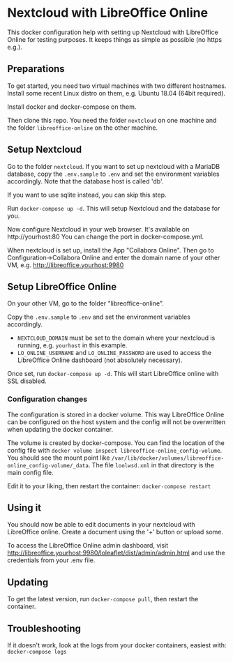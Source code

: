 # Nextcloud with LibreOffice Online

This docker configuration help with setting up Nextcloud with LibreOffice Online
for testing purposes.
It keeps things as simple as possible (no https e.g.).

## Preparations

To get started, you need two virtual machines with two different hostnames.
Install some recent Linux distro on them, e.g. Ubuntu 18.04 (64bit required).

Install docker and docker-compose on them.

Then clone this repo. You need the folder `nextcloud` on one machine and
the folder `libreoffice-online` on the other machine.

## Setup Nextcloud

Go to the folder `nextcloud`. If you want to set up nextcloud with a MariaDB database, copy the `.env.sample` to `.env` and set the environment variables accordingly.
Note that the database host is called 'db'.

If you want to use sqlite instead, you can skip this step.

Run `docker-compose up -d`.
This will setup Nextcloud and the database for you.

Now configure Nextcloud in your web browser. It's available on http://yourhost:80
You can change the port in docker-compose.yml.

When nextcloud is set up, install the App "Collabora Online". Then go to Configuration->Collabora Online
and enter the domain name of your other VM, e.g. http://libreoffice.yourhost:9980

## Setup LibreOffice Online

On your other VM, go to the folder "libreoffice-online".

Copy the `.env.sample` to `.env` and set the environment variables accordingly.

* `NEXTCLOUD_DOMAIN` must be set to the domain where your nextcloud is running, e.g. `yourhost` in this example.
* `LO_ONLINE_USERNAME` and `LO_ONLINE_PASSWORD` are used to access the LibreOffice Online dashboard (not absolutely necessary).

Once set, run `docker-compose up -d`.
This will start LibreOffice online with SSL disabled.

### Configuration changes

The configuration is stored in a docker volume. This way LibreOffice Online can be configured on the host system
and the config will not be overwritten when updating the docker container.

The volume is created by docker-compose. You can find the location of the config file with `docker volume inspect libreoffice-online_config-volume`.
You should see the mount point like `/var/lib/docker/volumes/libreoffice-online_config-volume/_data`. The file `loolwsd.xml` in that directory is the main config file.

Edit it to your liking, then restart the container: `docker-compose restart`

## Using it

You should now be able to edit documents in your nextcloud with LibreOffice online.
Create a document using the '+' button or upload some.

To access the LibreOffice Online admin dashboard, visit http://libreoffice.yourhost:9980/loleaflet/dist/admin/admin.html and use the credentials from your .env file.

## Updating

To get the latest version, run `docker-compose pull`, then restart the container.

## Troubleshooting

If it doesn't work, look at the logs from your docker containers, easiest with:
`docker-compose logs`
